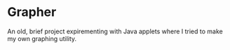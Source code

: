 # Grapher
An old, brief project expirementing with Java applets where I tried to make my own graphing utility. 
